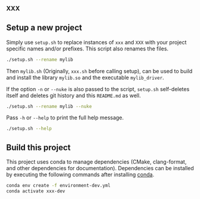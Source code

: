### XXX

## Setup a new project

Simply use `setup.sh` to replace instances of `xxx` and `XXX` with your
project specific names and/or prefixes. This script also renames the files.
```sh
./setup.sh --rename mylib
```

Then `mylib.sh` (Originally, `xxx.sh` before calling setup), can be used to
build and install the library `mylib.so` and the executable `mylib_driver`.

If the option `-n` or `--nuke` is also passed to the script, `setup.sh`
self-deletes itself and deletes git history and this `README.md` as well.
```sh
./setup.sh --rename mylib --nuke
```

Pass `-h` or `--help` to print the full help message.
```sh
./setup.sh --help
```

## Build this project

This project uses conda to manage dependencies (CMake, clang-format, and other
dependencies for documentation). Dependencies can be installed by executing the
following commands after installing [conda](https://docs.conda.io/en/latest/miniconda.html).
```sh
conda env create -f environment-dev.yml
conda activate xxx-dev
```
